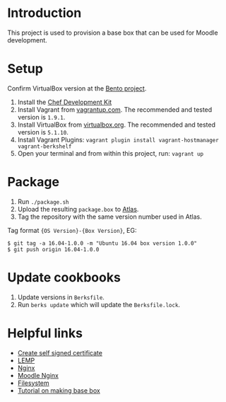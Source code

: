 # Introduction

This project is used to provision a base box that can be used for Moodle development.

# Setup

Confirm VirtualBox version at the [Bento project](https://github.com/chef/bento).

1. Install the [Chef Development Kit](https://downloads.chef.io/chef-dk/)
2. Install Vagrant from [vagrantup.com](http://vagrantup.com).  The recommended and tested version is `1.9.1`.
3. Install VirtualBox from [virtualbox.org](http://virtualbox.org).  The recommended and tested version is `5.1.10`.
4. Install Vagrant Plugins: `vagrant plugin install vagrant-hostmanager vagrant-berkshelf`
5. Open your terminal and from within this project, run: `vagrant up`

# Package

1. Run `./package.sh`
2. Upload the resulting `package.box` to [Atlas](https://atlas.hashicorp.com/moodlerooms).
3. Tag the repository with the same version number used in Atlas.

Tag format `{OS Version}-{Box Version}`, EG:

    $ git tag -a 16.04-1.0.0 -m "Ubuntu 16.04 box version 1.0.0"
    $ git push origin 16.04-1.0.0

# Update cookbooks

1. Update versions in `Berksfile`.
2. Run `berks update` which will update the `Berksfile.lock`.

# Helpful links

* [Create self signed certificate](https://www.digitalocean.com/community/tutorials/how-to-create-a-self-signed-ssl-certificate-for-nginx-in-ubuntu-16-04)
* [LEMP](https://www.digitalocean.com/community/tutorials/how-to-install-linux-nginx-mysql-php-lemp-stack-in-ubuntu-16-04)
* [Nginx](https://www.digitalocean.com/community/tutorials/how-to-install-nginx-on-ubuntu-16-04)
* [Moodle Nginx](https://docs.moodle.org/31/en/Nginx)
* [Filesystem](https://help.ubuntu.com/community/LinuxFilesystemTreeOverview)
* [Tutorial on making base box](https://scotch.io/tutorials/how-to-create-a-vagrant-base-box-from-an-existing-one)
